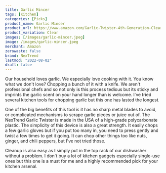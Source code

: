 ```yaml
---
title: Garlic Mincer
tags: [Kitchen]
categories: [Picks]
product_name: Garlic Mincer
product_url: https://www.amazon.com/Garlic-Twister-4th-Generation-Clear/dp/B0796N2GN4/
product_variation: Clear
images: [/images/garlic-mincer.jpeg]
image: /images/garlic-mincer.jpeg
merchant: Amazon
zerowaste: false
brand: NexTrend
lastmod: "2022-08-02"
draft: false
---
```


Our household loves garlic. We especially love cooking with it. You know what we don't love? Chopping a bunch of it with a knife. We aren't professional chefs and so not only is this process tedious but its sticky and imprints the garlic scent on your hand longer than is welcome. I've tried several kitchen tools for chopping garlic but this one has lasted the longest.

One of the big benefits of this tool is it has no sharp metal blades to avoid, or complicated mechanisms to scrape garlic pieces or juice out of. The NexTrend Garlic Twister is made in the USA of a high-grade polycarbonate plastic. The simplicity of this device is also a great strength. It easily chops a few garlic gloves but if you put too many in, you need to press gently and twist a few times to get it going. It can chop other things too like nuts, ginger, and chili peppers, but I've not tried those.

Cleanup is also easy as I simply put in the top rack of our dishwasher without a problem. I don't buy a lot of kitchen gadgets especially single-use ones but this one is a must for me and a highly recommended pick for your kitchen arsenal.
